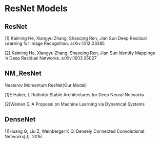 # ResNet Models

## ResNet
[1] Kaiming He, Xiangyu Zhang, Shaoqing Ren, Jian Sun Deep Residual Learning for Image Recognition. arXiv:1512.03385

[2] Kaiming He, Xiangyu Zhang, Shaoqing Ren, Jian Sun Identity Mappings in Deep Residual Networks. arXiv:1603.05027

## NM_ResNet
Nesterov Momentum ResNet(Our Model)

[1]E Haber, L Ruthotto Stable Architectures for Deep Neural Networks

[2]Weinan E. A Proposal on Machine Learning via Dynamical Systems


## DenseNet

[1]Huang G, Liu Z, Weinberger K Q. Densely Connected Convolutional Networks[J]. 2016.

